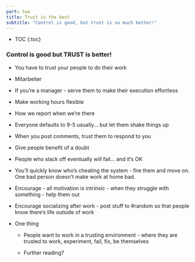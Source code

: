 ```yaml
---
part: two
title: Trust is the best
subtitle: "Control is good, but trust is so much better!"
---
```


* TOC
{:toc}

### Control is good but TRUST is better!

- You have to trust your people to do their work

- Mitarbeiter

- If you’re a manager - serve them to make their execution effortless

- Make working hours flexible

- How we report when we’re there

- Everyone defaults to 9-5 usually... but let them shake things up

- When you post comments, trust them to respond to you

- Give people benefit of a doubt

- People who slack off eventually will fail... and it’s OK

- You’ll quickly know who’s cheating the system - fire them and move on. One bad person doesn’t make work at home bad.

- Encourage - all motivation is intrinsic - when they struggle with something - help them out

- Encourage socializing after work - post stuff to #random so that people know there’s life outside of work

- One thing

	- People want to work in a trusting environment - where they are trusted to work, experiment, fail, fix, be themselves

	- Further reading?

